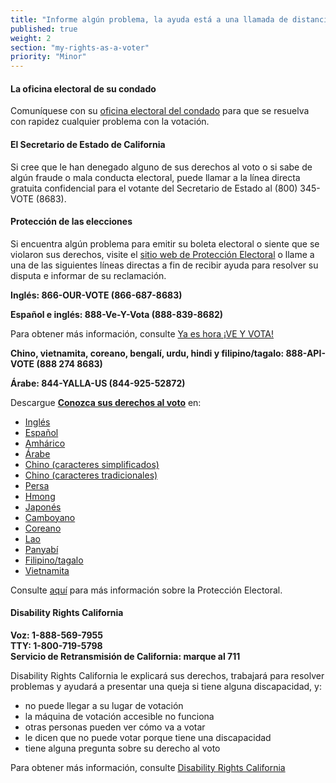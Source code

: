 ```yaml
---
title: "Informe algún problema, la ayuda está a una llamada de distancia"
published: true
weight: 2
section: "my-rights-as-a-voter"
priority: "Minor"
---
```


#### La oficina electoral de su condado
Comuníquese con su [oficina electoral del condado](#section-election-office-contact) para que se resuelva con rapidez cualquier problema con la votación. 

#### El Secretario de Estado de California
Si cree que le han denegado alguno de sus derechos al voto o si sabe de algún fraude o mala conducta electoral, puede llamar a la línea directa gratuita confidencial para el votante del Secretario de Estado al (800) 345-VOTE (8683). 

#### Protección de las elecciones
Si encuentra algún problema para emitir su boleta electoral o siente que se violaron sus derechos, visite el [sitio web de Protección Electoral](http://veyvota.yaeshora.info/) o llame a una de las siguientes líneas directas a fin de recibir ayuda para resolver su disputa e informar de su reclamación. 

**Inglés: 866-OUR-VOTE (866-687-8683)**  

**Español e inglés: 888-Ve-Y-Vota (888-839-8682)**  

Para obtener más información, consulte [Ya es hora ¡VE Y VOTA!](https://naleo.org/vote/)  

**Chino, vietnamita, coreano, bengalí, urdu, hindi y filipino/tagalo: 888-API-VOTE (888 274 8683)**  

**Árabe: 844-YALLA-US (844-925-52872)**

Descargue **[Conozca sus derechos al voto](https://www.advancingjustice-alc.org/know-your-voting-rights/)** en: 
- [Inglés](https://www.advancingjustice-alc.org/wp-content/uploads/2020/10/English-Non-VCA-KYVR-Nov-2020.pdf)
- [Español](https://www.advancingjustice-alc.org/wp-content/uploads/2020/10/Spanish-Non-VCA-KYVR-Nov-2020.pdf)
- [Amhárico](https://www.advancingjustice-alc.org/wp-content/uploads/2020/10/Amharic-Non-VCA-KYVR-Nov-2020.pdf)
- [Árabe](https://www.advancingjustice-alc.org/wp-content/uploads/2020/10/Arabic-Non-VCA-KYVR-Nov-2020.pdf)
- [Chino (caracteres simplificados)](https://www.advancingjustice-alc.org/wp-content/uploads/2020/10/Chinese-Simplified-Non-VCA-KYVR-Nov-2020.pdf) 
- [Chino (caracteres tradicionales)](https://www.advancingjustice-alc.org/wp-content/uploads/2020/10/Chinese-Traditional-Non-VCA-KYVR-Nov-2020.pdf)
- [Persa](https://www.advancingjustice-alc.org/wp-content/uploads/2020/10/Farsi-Non-VCA-KYVR-Nov-2020.pdf)
- [Hmong](https://www.advancingjustice-alc.org/wp-content/uploads/2020/10/Hmong-Non-VCA-KYVR-Nov-2020.pdf)
- [Japonés](https://www.advancingjustice-alc.org/wp-content/uploads/2020/10/Japanese-Non-VCA-KYVR-Nov-2020.pdf)
- [Camboyano](https://www.advancingjustice-alc.org/wp-content/uploads/2020/10/Khmer-Non-VCA-KYVR-Nov-2020.pdf)
- [Coreano](https://www.advancingjustice-alc.org/wp-content/uploads/2020/10/Korean-Non-VCA-KYVR-Nov-2020.pdf)
- [Lao](https://www.advancingjustice-alc.org/wp-content/uploads/2020/10/Lao-VCA-KYVR-Nov-2020.pdf)
- [Panyabí](https://www.advancingjustice-alc.org/wp-content/uploads/2020/10/Punjabi-Non-VCA-KYVR-Nov-2020.pdf)
- [Filipino/tagalo](https://www.advancingjustice-alc.org/wp-content/uploads/2020/10/Tagalog-VCA-KYVR.pdf)
- [Vietnamita](https://www.advancingjustice-alc.org/wp-content/uploads/2020/10/Vietnamese-VCA-KYVR.pdf)

Consulte [aquí](http://www.866ourvote.org/) para más información sobre la Protección Electoral. 

#### Disability Rights California

**Voz: 1-888-569-7955  
TTY: 1-800-719-5798  
Servicio de Retransmisión de California: marque al 711**  

Disability Rights California le explicará sus derechos, trabajará para resolver problemas y ayudará a presentar una queja si tiene alguna discapacidad, y:  
- no puede llegar a su lugar de votación  
- la máquina de votación accesible no funciona  
- otras personas pueden ver cómo va a votar  
- le dicen que no puede votar porque tiene una discapacidad  
- tiene alguna pregunta sobre su derecho al voto  

Para obtener más información, consulte [Disability Rights California](https://www.disabilityrightsca.org/publications/voters-with-disabilities)
